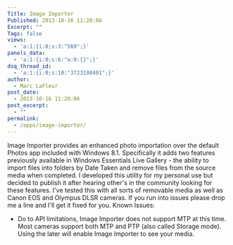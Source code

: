 ```yaml
---
Title: Image Importer
Published: 2013-10-16 11:20:06
Excerpt: ""
Tags: false
views:
  - 'a:1:{i:0;s:3:"569";}'
panels_data:
  - 'a:1:{i:0;s:6:"a:0:{}";}'
dsq_thread_id:
  - 'a:1:{i:0;s:10:"3723198401";}'
author:
  - Marc LaFleur
post_date:
  - 2013-10-16 11:20:06
post_excerpt:
  - ""
permalink:
  - /apps/image-importer/
---
```

Image Importer provides an enhanced photo importation over the default Photos app included with Windows 8.1. Specifically it adds two features previously available in Windows Essentials Live Gallery - the ability to import files into folders by Date Taken and remove files from the source media when completed. I developed this utility for my personal use but decided to publish it after hearing other's in the community looking for these features. I've tested this with all sorts of removable media as well as Canon EOS and Olympus DLSR cameras. If you run into issues please drop me a line and I'll get it fixed for you. Known Issues:

<ul>
    <li>Do to API limitations, Image Importer does not support MTP at this time. Most cameras support both MTP and PTP (also called Storage mode). Using the later will enable Image Importer to see your media.</li>
</ul>

<img class="ngg_displayed_gallery mceItem aligncenter" src="http://massivescale.azurewebsites.net/nextgen-attach_to_post/preview/id--1436" alt="" />